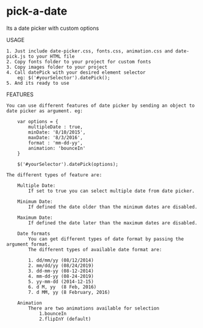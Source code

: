 # pick-a-date
Its a date picker with custom options

USAGE

	1. Just include date-picker.css, fonts.css, animation.css and date-pick.js to your HTML file
	2. Copy fonts folder to your project for custom fonts
	3. Copy images folder to your project
	4. Call datePick with your desired element selector
		eg: $('#yourSelector').datePick();
	5. And its ready to use

FEATURES

	You can use different features of date picker by sending an object to date picker as argument. eg:

	 	var options = {
			multipleDate : true,
			minDate: '8/10/2015',
			maxDate: '8/3/2016',
			format : 'mm-dd-yy',
			animation: 'bounceIn'
		}

		$('#yourSelector').datePick(options);

	The different types of feature are:

		Multiple Date:
			If set to true you can select multiple date from date picker.

		Minimum Date:
			If defined the date older than the minimum dates are disabled.

		Maximum Date:
			If defined the date later than the maximum dates are disabled.

		Date formats 
			You can get different types of date format by passing the argument format. 
			The different types of available date format are:

			1. dd/mm/yy (08/12/2014) 
			2. mm/dd/yy (08/24/2019) 
			3. dd-mm-yy (08-12-2014) 
			4. mm-dd-yy (08-24-2019) 
			5. yy-mm-dd (2014-12-15)
			6. d M, yy  (8 Feb, 2016)
			7. d MM, yy (8 February, 2016)

		Animation 
			There are two animations available for selection
				1.bounceIn
				2.flipInY (default)


